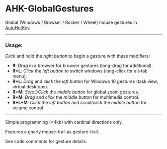 # AHK-GlobalGestures

Global (Windows / Browser / Rocker / Wheel) mouse gestures in [AutoHotKey](http://www.autohotkey.com "autohotkey.com").

---

### Usage:

_Click_ and hold the _right button_ to begin a gesture with these modifiers:

- __R__: _Drag_ in a browser for browser gestures (long-drag for additional).
- __R+L__: _Click_ the _left button_ to switch windows (long-click for alt-tab menu).
- __R+L__: _Drag_ and _click_ the _left button_ for Windows 10 gestures (task view, virtual desktops).
- __R+M__: _Scroll/Click_ the _middle button_ for global zoom gestures.
- __R+M__: _Drag_ and _click_ the _middle button_ for multimedia control.
- __R+L+M__: _Click_ the _left button_ and _scroll/click_ the _middle button_ for volume control.

---

Simple programming (<4kb) with cardinal directions only.

Features a gnarly mouse-trail as gesture-trail.

See code comments for gesture details.
